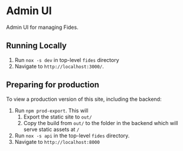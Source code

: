 # Admin UI

Admin UI for managing Fides.

## Running Locally

1. Run `nox -s dev` in top-level `fides` directory
1. Navigate to `http://localhost:3000/`.

## Preparing for production

To view a production version of this site, including the backend:

1. Run `npm prod-export`. This will
   1. Export the static site to `out/`
   1. Copy the build from `out/` to the folder in the backend which will serve static assets at `/`
1. Run `nox -s api` in the top-level `fides` directory.
1. Navigate to `http://localhost:8000`
